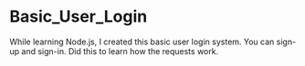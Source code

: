 # Basic_User_Login
While learning Node.js, I created this basic user login system. You can sign-up and sign-in. Did this to learn how the requests work.
